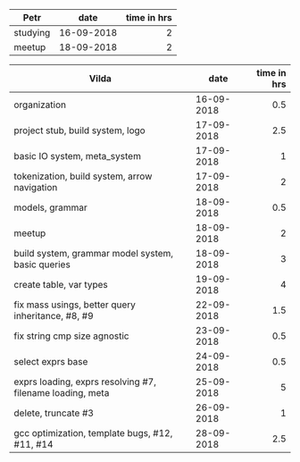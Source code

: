 | Petr | date | time in hrs |
| ---- | ---- | ----------: |
| studying | 16-09-2018 | 2 |
| meetup | 18-09-2018 | 2 |

| Vilda | date | time in hrs |
| ----- | ---- | ----------: |
| organization | 16-09-2018 | 0.5 |
| project stub, build system, logo | 17-09-2018 | 2.5 |
| basic IO system, meta_system | 17-09-2018 | 1 |
| tokenization, build system, arrow navigation | 17-09-2018 | 2 |
| models, grammar | 18-09-2018 | 0.5 |
| meetup | 18-09-2018 | 2 |
| build system, grammar model system, basic queries | 18-09-2018 | 3 |
| create table, var types | 19-09-2018 | 4 |
| fix mass usings, better query inheritance, #8, #9 | 22-09-2018 | 1.5 |
| fix string cmp size agnostic | 23-09-2018 | 0.5 |
| select exprs base | 24-09-2018 | 0.5 |
| exprs loading, exprs resolving #7, filename loading, meta | 25-09-2018 | 5 |
| delete, truncate #3 | 26-09-2018 | 1 |
| gcc optimization, template bugs, #12, #11, #14 | 28-09-2018 | 2.5 |
